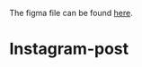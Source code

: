 The figma file can be found [here](https://www.figma.com/file/NTr20ACcnMe7JHi5kwV7DE/Instagram-fiverr?type=design&node-id=14%3A5956&mode=design&t=omSud9hv86351V3Y-1).

# Instagram-post
